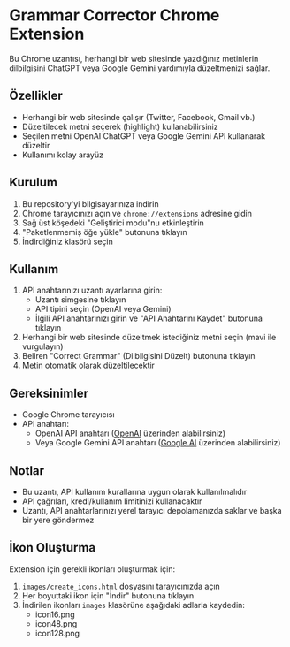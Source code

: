 # Grammar Corrector Chrome Extension

Bu Chrome uzantısı, herhangi bir web sitesinde yazdığınız metinlerin dilbilgisini ChatGPT veya Google Gemini yardımıyla düzeltmenizi sağlar.

## Özellikler

- Herhangi bir web sitesinde çalışır (Twitter, Facebook, Gmail vb.)
- Düzeltilecek metni seçerek (highlight) kullanabilirsiniz
- Seçilen metni OpenAI ChatGPT veya Google Gemini API kullanarak düzeltir
- Kullanımı kolay arayüz

## Kurulum

1. Bu repository'yi bilgisayarınıza indirin
2. Chrome tarayıcınızı açın ve `chrome://extensions` adresine gidin
3. Sağ üst köşedeki "Geliştirici modu"nu etkinleştirin
4. "Paketlenmemiş öğe yükle" butonuna tıklayın
5. İndirdiğiniz klasörü seçin

## Kullanım

1. API anahtarınızı uzantı ayarlarına girin:
   - Uzantı simgesine tıklayın
   - API tipini seçin (OpenAI veya Gemini)
   - İlgili API anahtarınızı girin ve "API Anahtarını Kaydet" butonuna tıklayın
2. Herhangi bir web sitesinde düzeltmek istediğiniz metni seçin (mavi ile vurgulayın)
3. Beliren "Correct Grammar" (Dilbilgisini Düzelt) butonuna tıklayın
4. Metin otomatik olarak düzeltilecektir

## Gereksinimler

- Google Chrome tarayıcısı
- API anahtarı:
  - OpenAI API anahtarı ([OpenAI](https://platform.openai.com/account/api-keys) üzerinden alabilirsiniz)
  - Veya Google Gemini API anahtarı ([Google AI](https://ai.google.dev) üzerinden alabilirsiniz)

## Notlar

- Bu uzantı, API kullanım kurallarına uygun olarak kullanılmalıdır
- API çağrıları, kredi/kullanım limitinizi kullanacaktır
- Uzantı, API anahtarlarınızı yerel tarayıcı depolamanızda saklar ve başka bir yere göndermez

## İkon Oluşturma

Extension için gerekli ikonları oluşturmak için:

1. `images/create_icons.html` dosyasını tarayıcınızda açın
2. Her boyuttaki ikon için "İndir" butonuna tıklayın
3. İndirilen ikonları `images` klasörüne aşağıdaki adlarla kaydedin:
   - icon16.png
   - icon48.png
   - icon128.png
